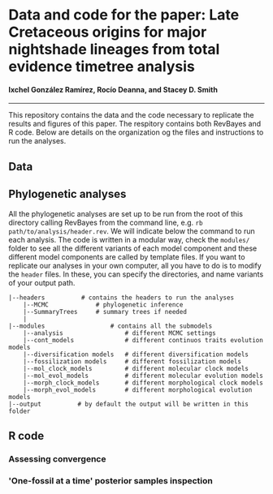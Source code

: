 # Data and code for the paper: Late Cretaceous origins for major nightshade lineages from total evidence timetree analysis
#### Ixchel González Ramírez, Rocío Deanna, and Stacey D. Smith

***

This repository contains the data and the code necessary to replicate the results and figures of this paper. The respitory contains both RevBayes and R code. Below are details on the organization og the files and instructions to run the analyses.


## Data


## Phylogenetic analyses
All the phylogenetic analyses are set up to be run from the root of this directory calling RevBayes from the command line, e.g. `rb path/to/analysis/header.rev`. We will indicate below the command to run each analysis. The code is written in a modular way, check the `modules/` folder to see all the different variants of each model component and these different model components are called by template files. If you want to replicate our analyses in your own computer, all you have to do is to modify the `header` files. In these, you can specify the directories, and name variants of your output path. 

```
|--headers          # contains the headers to run the analyses
    |--MCMC             # phylogenetic inference
    |--SummaryTrees     # summary trees if needed
    |
|--modules                  # contains all the submodels
    |--analysis                 # different MCMC settings
    |--cont_models              # different continuos traits evolution models
    |--diversification models   # different diversification models
    |--fossilization models     # different fossilization models
    |--mol_clock_models         # different molecular clock models
    |--mol_evol_models          # different molecular evolution models
    |--morph_clock_models       # different morphological clock models
    |--morph_evol_models        # different morphological evolution models
|--output          # by default the output will be written in this folder

```


## R code 


### Assessing convergence


### 'One-fossil at a time' posterior samples inspection




